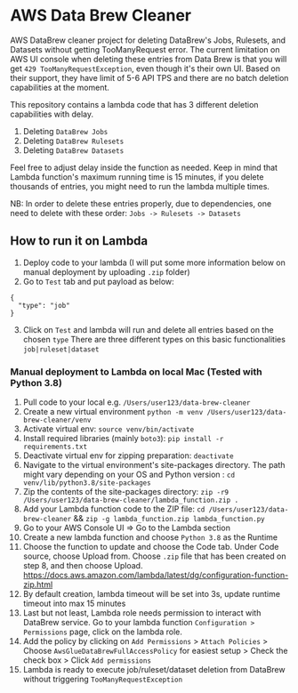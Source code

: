 # AWS Data Brew Cleaner
AWS DataBrew cleaner project for deleting DataBrew's Jobs, Rulesets, and Datasets without getting TooManyRequest error. The current limitation on AWS UI console when deleting these entries from Data Brew is that you will get `429 TooManyRequestException`, even though it's their own UI. Based on their support, they have limit of 5-6 API TPS and there are no batch deletion capabilities at the moment.

This repository contains a lambda code that has 3 different deletion capabilities with delay.
1. Deleting `DataBrew Jobs`
2. Deleting `DataBrew Rulesets`
3. Deleting `DataBrew Datasets`

Feel free to adjust delay inside the function as needed. Keep in mind that Lambda function's maximum running time is 15 minutes, if you delete thousands of entries, you might need to run the lambda multiple times.

NB: In order to delete these entries properly, due to dependencies, one need to delete with these order: `Jobs -> Rulesets -> Datasets`

## How to run it on Lambda
1. Deploy code to your lambda (I will put some more information below on manual deployment by uploading `.zip` folder)
2. Go to `Test` tab and put payload as below:
```
{
  "type": "job"
}
```
3. Click on `Test` and lambda will run and delete all entries based on the chosen `type`
There are three different types on this basic functionalities `job|ruleset|dataset`


### Manual deployment to Lambda on local Mac (Tested with Python 3.8)
1. Pull code to your local e.g. `/Users/user123/data-brew-cleaner`
2. Create a new virtual environment `python -m venv /Users/user123/data-brew-cleaner/venv`
3. Activate virtual env: `source venv/bin/activate`
4. Install required libraries (mainly `boto3`): `pip install -r requirements.txt`
5. Deactivate virtual env for zipping preparation: `deactivate`
6. Navigate to the virtual environment's site-packages directory. The path might vary depending on your OS and Python version : `cd venv/lib/python3.8/site-packages`
7. Zip the contents of the site-packages directory: `zip -r9 /Users/user123/data-brew-cleaner/lambda_function.zip .`
8. Add your Lambda function code to the ZIP file: `cd /Users/user123/data-brew-cleaner` && `zip -g lambda_function.zip lambda_function.py`
9. Go to your AWS Console UI => Go to the Lambda section
10. Create a new lambda function and choose `Python 3.8` as the Runtime
11. Choose the function to update and choose the Code tab. Under Code source, choose Upload from. Choose `.zip` file that has been created on step 8, and then choose Upload.
    https://docs.aws.amazon.com/lambda/latest/dg/configuration-function-zip.html
13. By default creation, lambda timeout will be set into 3s, update runtime timeout into max 15 minutes
14. Last but not least, Lambda role needs permission to interact with DataBrew service. Go to your lambda function `Configuration > Permissions` page, click on the lambda role.
15. Add the policy by clicking on `Add Permissions` > `Attach Policies` > Choose `AwsGlueDataBrewFullAccessPolicy` for easiest setup > Check the check box > Click `Add permissions`
16. Lambda is ready to execute job/ruleset/dataset deletion from DataBrew without triggering `TooManyRequestException`


 
